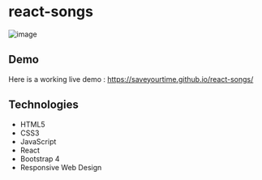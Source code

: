 # react-songs

![image](https://i.imgur.com/Oln4Mq7.png)

## Demo

Here is a working live demo : https://saveyourtime.github.io/react-songs/

## Technologies

- HTML5
- CSS3
- JavaScript
- React
- Bootstrap 4
- Responsive Web Design